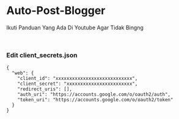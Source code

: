 # Auto-Post-Blogger
<p>Ikuti Panduan Yang Ada Di Youtube Agar Tidak Bingng</p><br/>
<h3>Edit client_secrets.json</h3>
<pre><code>{
  "web": {
    "client_id": "xxxxxxxxxxxxxxxxxxxxxxxxxxxx",
    "client_secret": "xxxxxxxxxxxxxxxxxxxxxxxx",
    "redirect_uris": [],
    "auth_uri": "https://accounts.google.com/o/oauth2/auth",
    "token_uri": "https://accounts.google.com/o/oauth2/token"
  }
}
</code></pre>
<br/
